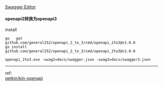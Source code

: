 [Swagger Editor](https://editor.swagger.io/)

#### openapi2转换为openapi3

install
```
go   get   github.com/general252/openapi_2_to_3/cmd/openapi_2to3@v1.0.0
go install github.com/general252/openapi_2_to_3/cmd/openapi_2to3@v1.0.0
```

```
openapi_2to3.exe -swag2=docs/swagger.json -swag3=docs/swagger3.json
```

---

ref:  
[getkin/kin-openapi](https://github.com/getkin/kin-openapi)

